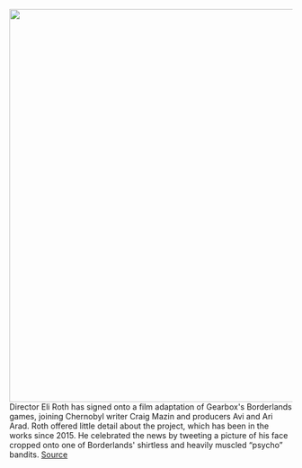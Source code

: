 <img src='https://cdn.vox-cdn.com/thumbor/t2l31dyfKK10qz0-ZBuBMPdLWJM=/0x0:1200x681/1200x800/filters:focal(470x121:662x313)/cdn.vox-cdn.com/uploads/chorus_image/image/66345378/elirothborderlands.0.jpeg' width='700px' /><br/>
Director Eli Roth has signed onto a film adaptation of Gearbox's Borderlands games, joining Chernobyl writer Craig Mazin and producers Avi and Ari Arad. Roth offered little detail about the project, which has been in the works since 2015. He celebrated the news by tweeting a picture of his face cropped onto one of Borderlands' shirtless and heavily muscled “psycho” bandits.
<a href='https://www.theverge.com/2020/2/20/21145855/borderlands-film-eli-roth-gearbox-live-action-adaptation-direct'> Source <a/>